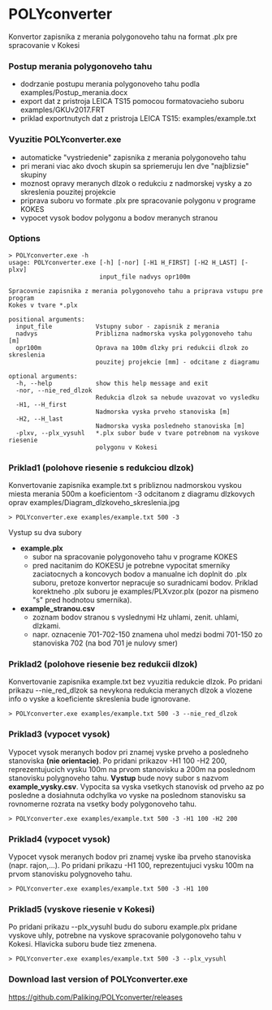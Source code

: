 # POLYconverter
Konvertor zapisnika z merania polygonoveho tahu na format .plx pre spracovanie v Kokesi 

### Postup merania polygonoveho tahu
 - dodrzanie postupu merania polygonoveho tahu podla examples/Postup_merania.docx
 - export dat z pristroja LEICA TS15 pomocou formatovacieho suboru examples/GKUv2017.FRT
 - priklad exportnutych dat z pristroja LEICA TS15: examples/example.txt

### Vyuzitie POLYconverter.exe
 - automaticke "vystriedenie" zapisnika z merania polygonoveho tahu
 - pri merani viac ako dvoch skupin sa spriemeruju len dve "najblizsie" skupiny
 - moznost opravy meranych dlzok o redukciu z nadmorskej vysky a zo skreslenia pouzitej projekcie
 - priprava suboru vo formate .plx pre spracovanie polygonu v programe KOKES
 - vypocet vysok bodov polygonu a bodov meranych stranou

### Options
```
> POLYconverter.exe -h
usage: POLYconverter.exe [-h] [-nor] [-H1 H_FIRST] [-H2 H_LAST] [-plxv]
                         input_file nadvys opr100m

Spracovnie zapisnika z merania polygonoveho tahu a priprava vstupu pre program
Kokes v tvare *.plx

positional arguments:
  input_file            Vstupny subor - zapisnik z merania
  nadvys                Priblizna nadmorska vyska polygonoveho tahu [m]
  opr100m               Oprava na 100m dlzky pri redukcii dlzok zo skreslenia
                        pouzitej projekcie [mm] - odcitane z diagramu

optional arguments:
  -h, --help            show this help message and exit
  -nor, --nie_red_dlzok
                        Redukcia dlzok sa nebude uvazovat vo vysledku
  -H1, --H_first
                        Nadmorska vyska prveho stanoviska [m]
  -H2, --H_last
                        Nadmorska vyska posledneho stanoviska [m]
  -plxv, --plx_vysuhl   *.plx subor bude v tvare potrebnom na vyskove riesenie
                        polygonu v Kokesi
```

### Priklad1 (polohove riesenie s redukciou dlzok)
Konvertovanie zapisnika example.txt s pribliznou nadmorskou vyskou miesta merania 500m 
a koeficientom -3 odcitanom z diagramu dlzkovych oprav examples/Diagram_dlzkoveho_skreslenia.jpg
```
> POLYconverter.exe examples/example.txt 500 -3
```
Vystup su dva subory
 * **example.plx** 
	* subor na spracovanie polygonoveho tahu v programe KOKES
	* pred nacitanim do KOKESU je potrebne vypocitat smerniky zaciatocnych a koncovych bodov 
	a manualne ich doplnit do .plx suboru, pretoze konvertor nepracuje so suradnicami bodov.
	Priklad korektneho .plx suboru je examples/PLXvzor.plx (pozor na pismeno "s" pred hodnotou smernika).
 * **example_stranou.csv**
	* zoznam bodov stranou s vyslednymi Hz uhlami, zenit. uhlami, dlzkami.
	* napr. oznacenie 701-702-150 znamena uhol medzi bodmi 701-150 zo stanoviska 702 (na bod 701 je nulovy smer)

### Priklad2 (polohove riesenie bez redukcii dlzok)
Konvertovanie zapisnika example.txt bez vyuzitia redukcie dlzok. 
Po pridani prikazu --nie_red_dlzok sa nevykona redukcia meranych dlzok 
a vlozene info o vyske a koeficiente skreslenia bude ignorovane.
```
> POLYconverter.exe examples/example.txt 500 -3 --nie_red_dlzok
```

### Priklad3 (vypocet vysok)
Vypocet vysok meranych bodov pri znamej vyske prveho a posledneho stanoviska **(nie orientacie)**.
Po pridani prikazov -H1 100 -H2 200, reprezentujucich vysku 100m na prvom stanovisku 
a 200m na poslednom stanovisku polygnoveho tahu.
**Vystup** bude novy subor s nazvom **example_vysky.csv**.
Vypocita sa vyska vsetkych stanovisk od prveho az po posledne a dosiahnuta odchylka vo vyske na 
poslednom stanovisku sa rovnomerne rozrata na vsetky body polygonoveho tahu.
```
> POLYconverter.exe examples/example.txt 500 -3 -H1 100 -H2 200
```

### Priklad4 (vypocet vysok)
Vypocet vysok meranych bodov pri znamej vyske iba prveho stanoviska (napr. rajon,...).
Po pridani prikazu -H1 100, reprezentujuci vysku 100m na prvom stanovisku polygnoveho tahu.
```
> POLYconverter.exe examples/example.txt 500 -3 -H1 100
```

### Priklad5 (vyskove riesenie v Kokesi)
Po pridani prikazu --plx_vysuhl budu do suboru example.plx pridane vyskove uhly, potrebne na vyskove
spracovanie polygonoveho tahu v Kokesi. Hlavicka suboru bude tiez zmenena.
```
> POLYconverter.exe examples/example.txt 500 -3 --plx_vysuhl
```

### Download last version of POLYconverter.exe
https://github.com/Paliking/POLYconverter/releases